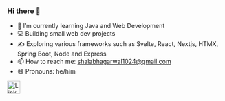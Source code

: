 ### Hi there 👋


- 🔭 I’m currently learning Java and Web Development
- 💻 Building small web dev projects
- ✍️ Exploring various frameworks such as Svelte, React, Nextjs, HTMX, Spring Boot, Node and Express
- 📫 How to reach me: shalabhagarwal1024@gmail.com
- 😄 Pronouns: he/him

<a href="https://www.linkedin.com/in/shalabh-agarwal-79a326171/" target="blank">
  <img                                                                             src="https://upload.wikimedia.org/wikipedia/commons/c/ca/LinkedIn_logo_initials.png" alt="LinkedIn" height="30" width="30" />
</a>

<!--
**the-sinner/the-sinner** is a ✨ _special_ ✨ repository because its `README.md` (this file) appears on your GitHub profile.

Here are some ideas to get you started:

- 🤔 I’m looking for help with 
- ⚡ Fun fact: ...
- 💬 Ask me about ...
-->
